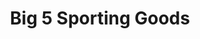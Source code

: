 ---
title: "Big 5 Sporting Goods"
url: /fresno/big-5-sporting-goods-east-champlain-drive/
shop: sports
---